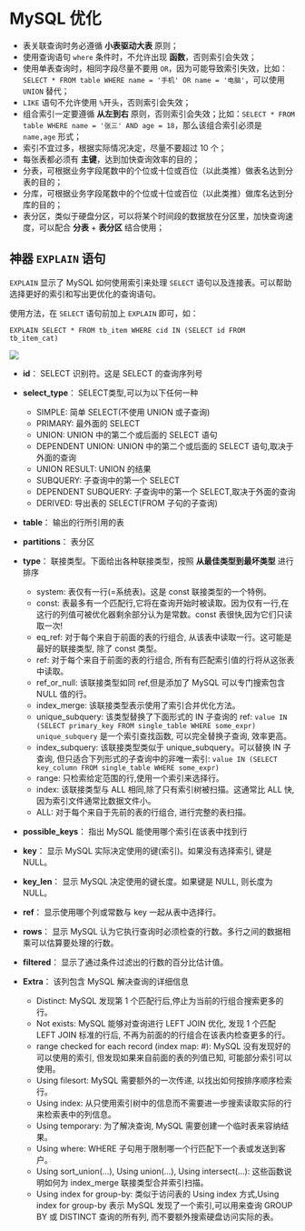 # MySQL 优化
- 表关联查询时务必遵循 **小表驱动大表** 原则；
- 使用查询语句 `where` 条件时，不允许出现 **函数**，否则索引会失效；
- 使用单表查询时，相同字段尽量不要用 `OR`，因为可能导致索引失效，比如：`SELECT * FROM table WHERE name = '手机' OR name = '电脑'`，可以使用 `UNION` 替代；
- `LIKE` 语句不允许使用 `%`开头，否则索引会失效；
- 组合索引一定要遵循 **从左到右** 原则，否则索引会失效；比如：`SELECT * FROM table WHERE name = '张三' AND age = 18`，那么该组合索引必须是 `name,age` 形式；
- 索引不宜过多，根据实际情况决定，尽量不要超过 10 个；
- 每张表都必须有 **主键**，达到加快查询效率的目的；
- 分表，可根据业务字段尾数中的个位或十位或百位（以此类推）做表名达到分表的目的；
- 分库，可根据业务字段尾数中的个位或十位或百位（以此类推）做库名达到分库的目的；
- 表分区，类似于硬盘分区，可以将某个时间段的数据放在分区里，加快查询速度，可以配合 **分表** + **表分区** 结合使用；

## 神器 `EXPLAIN` 语句
`EXPLAIN` 显示了 MySQL 如何使用索引来处理 `SELECT` 语句以及连接表。可以帮助选择更好的索引和写出更优化的查询语句。

使用方法，在 `SELECT` 语句前加上 `EXPLAIN` 即可，如：
```
EXPLAIN SELECT * FROM tb_item WHERE cid IN (SELECT id FROM tb_item_cat)
```
![](http://114.116.184.67:81/images/sql/sql_20190228110148.png)

- **id**： SELECT 识别符。这是 SELECT 的查询序列号
- **select_type**： SELECT类型,可以为以下任何一种
    - SIMPLE: 简单 SELECT(不使用 UNION 或子查询)
    - PRIMARY: 最外面的 SELECT
    - UNION: UNION 中的第二个或后面的 SELECT 语句
    - DEPENDENT UNION: UNION 中的第二个或后面的 SELECT 语句,取决于外面的查询
    - UNION RESULT: UNION 的结果
    - SUBQUERY: 子查询中的第一个 SELECT
    - DEPENDENT SUBQUERY: 子查询中的第一个 SELECT,取决于外面的查询
    - DERIVED: 导出表的 SELECT(FROM 子句的子查询)
- **table**： 输出的行所引用的表
- **partitions**： 表分区
- **type**： 联接类型。下面给出各种联接类型，按照 **从最佳类型到最坏类型** 进行排序
    - system: 表仅有一行(=系统表)。这是 const 联接类型的一个特例。
    - const: 表最多有一个匹配行,它将在查询开始时被读取。因为仅有一行,在这行的列值可被优化器剩余部分认为是常数。const 表很快,因为它们只读取一次!
    - eq_ref: 对于每个来自于前面的表的行组合, 从该表中读取一行。这可能是最好的联接类型, 除了 const 类型。
    - ref: 对于每个来自于前面的表的行组合, 所有有匹配索引值的行将从这张表中读取。
    - ref_or_null: 该联接类型如同 ref,但是添加了 MySQL 可以专门搜索包含 NULL 值的行。
    - index_merge: 该联接类型表示使用了索引合并优化方法。
    - unique_subquery: 该类型替换了下面形式的 IN 子查询的 ref: `value IN (SELECT primary_key FROM single_table WHERE some_expr) unique_subquery` 是一个索引查找函数, 可以完全替换子查询, 效率更高。
    - index_subquery: 该联接类型类似于 unique_subquery。可以替换 IN 子查询, 但只适合下列形式的子查询中的非唯一索引: `value IN (SELECT key_column FROM single_table WHERE some_expr)`
    - range: 只检索给定范围的行,使用一个索引来选择行。
    - index: 该联接类型与 ALL 相同,除了只有索引树被扫描。这通常比 ALL 快,因为索引文件通常比数据文件小。
    - ALL: 对于每个来自于先前的表的行组合, 进行完整的表扫描。
  
- **possible_keys**： 指出 MySQL 能使用哪个索引在该表中找到行
- **key**： 显示 MySQL 实际决定使用的键(索引)。如果没有选择索引, 键是 NULL。
- **key_len**： 显示 MySQL 决定使用的键长度。如果键是 NULL, 则长度为 NULL。
- **ref**： 显示使用哪个列或常数与 key 一起从表中选择行。
- **rows**： 显示 MySQL 认为它执行查询时必须检查的行数。多行之间的数据相乘可以估算要处理的行数。
- **filtered**： 显示了通过条件过滤出的行数的百分比估计值。
- **Extra**： 该列包含 MySQL 解决查询的详细信息
    - Distinct: MySQL 发现第 1 个匹配行后,停止为当前的行组合搜索更多的行。
    - Not exists: MySQL 能够对查询进行 LEFT JOIN 优化, 发现 1 个匹配 LEFT JOIN 标准的行后, 不再为前面的的行组合在该表内检查更多的行。
    - range checked for each record (index map: #): MySQL 没有发现好的可以使用的索引, 但发现如果来自前面的表的列值已知, 可能部分索引可以使用。
    - Using filesort: MySQL 需要额外的一次传递, 以找出如何按排序顺序检索行。
    - Using index: 从只使用索引树中的信息而不需要进一步搜索读取实际的行来检索表中的列信息。
    - Using temporary: 为了解决查询, MySQL 需要创建一个临时表来容纳结果。
    - Using where: WHERE 子句用于限制哪一个行匹配下一个表或发送到客户。
    - Using sort_union(...), Using union(...), Using intersect(...): 这些函数说明如何为 index_merge 联接类型合并索引扫描。
    - Using index for group-by: 类似于访问表的 Using index 方式,Using index for group-by 表示 MySQL 发现了一个索引,可以用来查询 GROUP BY 或 DISTINCT 查询的所有列, 而不要额外搜索硬盘访问实际的表。